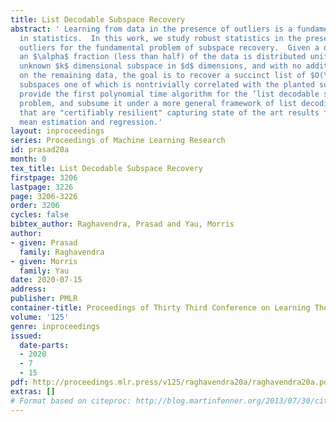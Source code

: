 ```yaml
---
title: List Decodable Subspace Recovery
abstract: ' Learning from data in the presence of outliers is a fundamental problem
  in statistics.  In this work, we study robust statistics in the presence of overwhelming
  outliers for the fundamental problem of subspace recovery.  Given a dataset where
  an $\alpha$ fraction (less than half) of the data is distributed uniformly in an
  unknown $k$ dimensional subspace in $d$ dimensions, and with no additional assumptions
  on the remaining data, the goal is to recover a succinct list of $O(\frac{1}{\alpha})$
  subspaces one of which is nontrivially correlated with the planted subspace.  We
  provide the first polynomial time algorithm for the ’list decodable subspace recovery’
  problem, and subsume it under a more general framework of list decoding over distributions
  that are "certifiably resilient" capturing state of the art results for list decodable
  mean estimation and regression.'
layout: inproceedings
series: Proceedings of Machine Learning Research
id: prasad20a
month: 0
tex_title: List Decodable Subspace Recovery
firstpage: 3206
lastpage: 3226
page: 3206-3226
order: 3206
cycles: false
bibtex_author: Raghavendra, Prasad and Yau, Morris
author:
- given: Prasad
  family: Raghavendra
- given: Morris
  family: Yau
date: 2020-07-15
address: 
publisher: PMLR
container-title: Proceedings of Thirty Third Conference on Learning Theory
volume: '125'
genre: inproceedings
issued:
  date-parts:
  - 2020
  - 7
  - 15
pdf: http://proceedings.mlr.press/v125/raghavendra20a/raghavendra20a.pdf
extras: []
# Format based on citeproc: http://blog.martinfenner.org/2013/07/30/citeproc-yaml-for-bibliographies/
---
```

